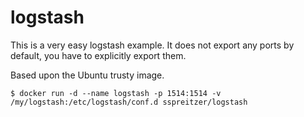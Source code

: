 logstash
========

This is a very easy logstash example.
It does not export any ports by default, you have to explicitly export them.

Based upon the Ubuntu trusty image.

```
$ docker run -d --name logstash -p 1514:1514 -v /my/logstash:/etc/logstash/conf.d sspreitzer/logstash
```

